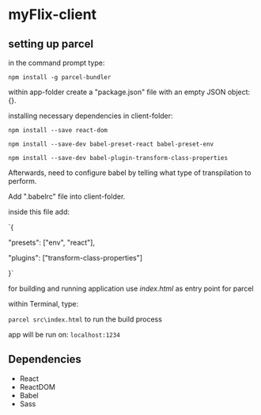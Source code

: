 # myFlix-client

## setting up parcel

in the command prompt type:

`npm install -g parcel-bundler`

within app-folder create a "package.json" file with an empty JSON object: {}.

installing necessary dependencies in client-folder:

`npm install --save react-dom`

`npm install --save-dev babel-preset-react babel-preset-env`

`npm install --save-dev babel-plugin-transform-class-properties`

Afterwards, need to configure babel by telling what type of transpilation to perform.

Add ".babelrc" file into client-folder.

inside this file add:

`{
  
   "presets": ["env", "react"],

   "plugins": ["transform-class-properties"]

 }`

for building and running application use *index.html* as entry point for parcel

within Terminal, type:

`parcel src\index.html` to run the build process

app will be run on: `localhost:1234`

## Dependencies

+ React
+ ReactDOM
+ Babel
+ Sass
